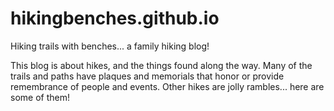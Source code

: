 # hikingbenches.github.io
Hiking trails with benches... a family hiking blog!

This blog is about hikes, and the things found along the way. Many of the trails and paths have plaques and memorials that honor or provide remembrance of people and events. Other hikes are jolly rambles... here are some of them!
